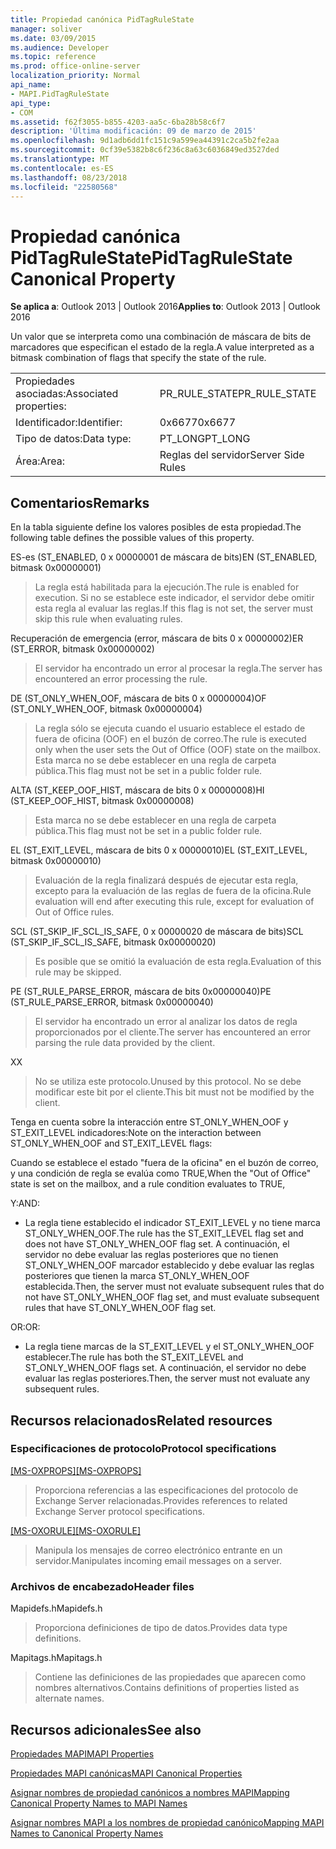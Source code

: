 ```yaml
---
title: Propiedad canónica PidTagRuleState
manager: soliver
ms.date: 03/09/2015
ms.audience: Developer
ms.topic: reference
ms.prod: office-online-server
localization_priority: Normal
api_name:
- MAPI.PidTagRuleState
api_type:
- COM
ms.assetid: f62f3055-b855-4203-aa5c-6ba28b58c6f7
description: 'Última modificación: 09 de marzo de 2015'
ms.openlocfilehash: 9d1adb6dd1fc151c9a599ea44391c2ca5b2fe2aa
ms.sourcegitcommit: 0cf39e5382b8c6f236c8a63c6036849ed3527ded
ms.translationtype: MT
ms.contentlocale: es-ES
ms.lasthandoff: 08/23/2018
ms.locfileid: "22580568"
---
```

# <a name="pidtagrulestate-canonical-property"></a><span data-ttu-id="28ba2-103">Propiedad canónica PidTagRuleState</span><span class="sxs-lookup"><span data-stu-id="28ba2-103">PidTagRuleState Canonical Property</span></span>

  
  
<span data-ttu-id="28ba2-104">**Se aplica a**: Outlook 2013 | Outlook 2016</span><span class="sxs-lookup"><span data-stu-id="28ba2-104">**Applies to**: Outlook 2013 | Outlook 2016</span></span> 
  
<span data-ttu-id="28ba2-105">Un valor que se interpreta como una combinación de máscara de bits de marcadores que especifican el estado de la regla.</span><span class="sxs-lookup"><span data-stu-id="28ba2-105">A value interpreted as a bitmask combination of flags that specify the state of the rule.</span></span>
  
|||
|:-----|:-----|
|<span data-ttu-id="28ba2-106">Propiedades asociadas:</span><span class="sxs-lookup"><span data-stu-id="28ba2-106">Associated properties:</span></span>  <br/> |<span data-ttu-id="28ba2-107">PR_RULE_STATE</span><span class="sxs-lookup"><span data-stu-id="28ba2-107">PR_RULE_STATE</span></span>  <br/> |
|<span data-ttu-id="28ba2-108">Identificador:</span><span class="sxs-lookup"><span data-stu-id="28ba2-108">Identifier:</span></span>  <br/> |<span data-ttu-id="28ba2-109">0x6677</span><span class="sxs-lookup"><span data-stu-id="28ba2-109">0x6677</span></span>  <br/> |
|<span data-ttu-id="28ba2-110">Tipo de datos:</span><span class="sxs-lookup"><span data-stu-id="28ba2-110">Data type:</span></span>  <br/> |<span data-ttu-id="28ba2-111">PT_LONG</span><span class="sxs-lookup"><span data-stu-id="28ba2-111">PT_LONG</span></span>  <br/> |
|<span data-ttu-id="28ba2-112">Área:</span><span class="sxs-lookup"><span data-stu-id="28ba2-112">Area:</span></span>  <br/> |<span data-ttu-id="28ba2-113">Reglas del servidor</span><span class="sxs-lookup"><span data-stu-id="28ba2-113">Server Side Rules</span></span>  <br/> |
   
## <a name="remarks"></a><span data-ttu-id="28ba2-114">Comentarios</span><span class="sxs-lookup"><span data-stu-id="28ba2-114">Remarks</span></span>

<span data-ttu-id="28ba2-115">En la tabla siguiente define los valores posibles de esta propiedad.</span><span class="sxs-lookup"><span data-stu-id="28ba2-115">The following table defines the possible values of this property.</span></span>
  
<span data-ttu-id="28ba2-116">ES-es (ST_ENABLED, 0 x 00000001 de máscara de bits)</span><span class="sxs-lookup"><span data-stu-id="28ba2-116">EN (ST_ENABLED, bitmask 0x00000001)</span></span>
  
> <span data-ttu-id="28ba2-117">La regla está habilitada para la ejecución.</span><span class="sxs-lookup"><span data-stu-id="28ba2-117">The rule is enabled for execution.</span></span> <span data-ttu-id="28ba2-118">Si no se establece este indicador, el servidor debe omitir esta regla al evaluar las reglas.</span><span class="sxs-lookup"><span data-stu-id="28ba2-118">If this flag is not set, the server must skip this rule when evaluating rules.</span></span>
    
<span data-ttu-id="28ba2-119">Recuperación de emergencia (error, máscara de bits 0 x 00000002)</span><span class="sxs-lookup"><span data-stu-id="28ba2-119">ER (ST_ERROR, bitmask 0x00000002)</span></span>
  
> <span data-ttu-id="28ba2-120">El servidor ha encontrado un error al procesar la regla.</span><span class="sxs-lookup"><span data-stu-id="28ba2-120">The server has encountered an error processing the rule.</span></span>
    
<span data-ttu-id="28ba2-121">DE (ST_ONLY_WHEN_OOF, máscara de bits 0 x 00000004)</span><span class="sxs-lookup"><span data-stu-id="28ba2-121">OF (ST_ONLY_WHEN_OOF, bitmask 0x00000004)</span></span>
  
> <span data-ttu-id="28ba2-122">La regla sólo se ejecuta cuando el usuario establece el estado de fuera de oficina (OOF) en el buzón de correo.</span><span class="sxs-lookup"><span data-stu-id="28ba2-122">The rule is executed only when the user sets the Out of Office (OOF) state on the mailbox.</span></span> <span data-ttu-id="28ba2-123">Esta marca no se debe establecer en una regla de carpeta pública.</span><span class="sxs-lookup"><span data-stu-id="28ba2-123">This flag must not be set in a public folder rule.</span></span>
    
<span data-ttu-id="28ba2-124">ALTA (ST_KEEP_OOF_HIST, máscara de bits 0 x 00000008)</span><span class="sxs-lookup"><span data-stu-id="28ba2-124">HI (ST_KEEP_OOF_HIST, bitmask 0x00000008)</span></span>
  
> <span data-ttu-id="28ba2-125">Esta marca no se debe establecer en una regla de carpeta pública.</span><span class="sxs-lookup"><span data-stu-id="28ba2-125">This flag must not be set in a public folder rule.</span></span>
    
<span data-ttu-id="28ba2-126">EL (ST_EXIT_LEVEL, máscara de bits 0 x 00000010)</span><span class="sxs-lookup"><span data-stu-id="28ba2-126">EL (ST_EXIT_LEVEL, bitmask 0x00000010)</span></span>
  
> <span data-ttu-id="28ba2-127">Evaluación de la regla finalizará después de ejecutar esta regla, excepto para la evaluación de las reglas de fuera de la oficina.</span><span class="sxs-lookup"><span data-stu-id="28ba2-127">Rule evaluation will end after executing this rule, except for evaluation of Out of Office rules.</span></span>
    
<span data-ttu-id="28ba2-128">SCL (ST_SKIP_IF_SCL_IS_SAFE, 0 x 00000020 de máscara de bits)</span><span class="sxs-lookup"><span data-stu-id="28ba2-128">SCL (ST_SKIP_IF_SCL_IS_SAFE, bitmask 0x00000020)</span></span>
  
> <span data-ttu-id="28ba2-129">Es posible que se omitió la evaluación de esta regla.</span><span class="sxs-lookup"><span data-stu-id="28ba2-129">Evaluation of this rule may be skipped.</span></span>
    
<span data-ttu-id="28ba2-130">PE (ST_RULE_PARSE_ERROR, máscara de bits 0x00000040)</span><span class="sxs-lookup"><span data-stu-id="28ba2-130">PE (ST_RULE_PARSE_ERROR, bitmask 0x00000040)</span></span>
  
> <span data-ttu-id="28ba2-131">El servidor ha encontrado un error al analizar los datos de regla proporcionados por el cliente.</span><span class="sxs-lookup"><span data-stu-id="28ba2-131">The server has encountered an error parsing the rule data provided by the client.</span></span>
    
<span data-ttu-id="28ba2-132">X</span><span class="sxs-lookup"><span data-stu-id="28ba2-132">X</span></span>
  
> <span data-ttu-id="28ba2-133">No se utiliza este protocolo.</span><span class="sxs-lookup"><span data-stu-id="28ba2-133">Unused by this protocol.</span></span> <span data-ttu-id="28ba2-134">No se debe modificar este bit por el cliente.</span><span class="sxs-lookup"><span data-stu-id="28ba2-134">This bit must not be modified by the client.</span></span>
    
<span data-ttu-id="28ba2-135">Tenga en cuenta sobre la interacción entre ST_ONLY_WHEN_OOF y ST_EXIT_LEVEL indicadores:</span><span class="sxs-lookup"><span data-stu-id="28ba2-135">Note on the interaction between ST_ONLY_WHEN_OOF and ST_EXIT_LEVEL flags:</span></span> 
  
<span data-ttu-id="28ba2-136">Cuando se establece el estado "fuera de la oficina" en el buzón de correo, y una condición de regla se evalúa como TRUE,</span><span class="sxs-lookup"><span data-stu-id="28ba2-136">When the "Out of Office" state is set on the mailbox, and a rule condition evaluates to TRUE,</span></span> 
  
<span data-ttu-id="28ba2-137">Y:</span><span class="sxs-lookup"><span data-stu-id="28ba2-137">AND:</span></span>
  
- <span data-ttu-id="28ba2-138">La regla tiene establecido el indicador ST_EXIT_LEVEL y no tiene marca ST_ONLY_WHEN_OOF.</span><span class="sxs-lookup"><span data-stu-id="28ba2-138">The rule has the ST_EXIT_LEVEL flag set and does not have ST_ONLY_WHEN_OOF flag set.</span></span> <span data-ttu-id="28ba2-139">A continuación, el servidor no debe evaluar las reglas posteriores que no tienen ST_ONLY_WHEN_OOF marcador establecido y debe evaluar las reglas posteriores que tienen la marca ST_ONLY_WHEN_OOF establecida.</span><span class="sxs-lookup"><span data-stu-id="28ba2-139">Then, the server must not evaluate subsequent rules that do not have ST_ONLY_WHEN_OOF flag set, and must evaluate subsequent rules that have ST_ONLY_WHEN_OOF flag set.</span></span>
    
<span data-ttu-id="28ba2-140">OR:</span><span class="sxs-lookup"><span data-stu-id="28ba2-140">OR:</span></span>
  
- <span data-ttu-id="28ba2-141">La regla tiene marcas de la ST_EXIT_LEVEL y el ST_ONLY_WHEN_OOF establecer.</span><span class="sxs-lookup"><span data-stu-id="28ba2-141">The rule has both the ST_EXIT_LEVEL and ST_ONLY_WHEN_OOF flags set.</span></span> <span data-ttu-id="28ba2-142">A continuación, el servidor no debe evaluar las reglas posteriores.</span><span class="sxs-lookup"><span data-stu-id="28ba2-142">Then, the server must not evaluate any subsequent rules.</span></span>
    
## <a name="related-resources"></a><span data-ttu-id="28ba2-143">Recursos relacionados</span><span class="sxs-lookup"><span data-stu-id="28ba2-143">Related resources</span></span>

### <a name="protocol-specifications"></a><span data-ttu-id="28ba2-144">Especificaciones de protocolo</span><span class="sxs-lookup"><span data-stu-id="28ba2-144">Protocol specifications</span></span>

<span data-ttu-id="28ba2-145">[[MS-OXPROPS]](http://msdn.microsoft.com/library/f6ab1613-aefe-447d-a49c-18217230b148%28Office.15%29.aspx)</span><span class="sxs-lookup"><span data-stu-id="28ba2-145">[[MS-OXPROPS]](http://msdn.microsoft.com/library/f6ab1613-aefe-447d-a49c-18217230b148%28Office.15%29.aspx)</span></span>
  
> <span data-ttu-id="28ba2-146">Proporciona referencias a las especificaciones del protocolo de Exchange Server relacionadas.</span><span class="sxs-lookup"><span data-stu-id="28ba2-146">Provides references to related Exchange Server protocol specifications.</span></span>
    
<span data-ttu-id="28ba2-147">[[MS-OXORULE]](http://msdn.microsoft.com/library/70ac9436-501e-43e2-9163-20d2b546b886%28Office.15%29.aspx)</span><span class="sxs-lookup"><span data-stu-id="28ba2-147">[[MS-OXORULE]](http://msdn.microsoft.com/library/70ac9436-501e-43e2-9163-20d2b546b886%28Office.15%29.aspx)</span></span>
  
> <span data-ttu-id="28ba2-148">Manipula los mensajes de correo electrónico entrante en un servidor.</span><span class="sxs-lookup"><span data-stu-id="28ba2-148">Manipulates incoming email messages on a server.</span></span>
    
### <a name="header-files"></a><span data-ttu-id="28ba2-149">Archivos de encabezado</span><span class="sxs-lookup"><span data-stu-id="28ba2-149">Header files</span></span>

<span data-ttu-id="28ba2-150">Mapidefs.h</span><span class="sxs-lookup"><span data-stu-id="28ba2-150">Mapidefs.h</span></span>
  
> <span data-ttu-id="28ba2-151">Proporciona definiciones de tipo de datos.</span><span class="sxs-lookup"><span data-stu-id="28ba2-151">Provides data type definitions.</span></span>
    
<span data-ttu-id="28ba2-152">Mapitags.h</span><span class="sxs-lookup"><span data-stu-id="28ba2-152">Mapitags.h</span></span>
  
> <span data-ttu-id="28ba2-153">Contiene las definiciones de las propiedades que aparecen como nombres alternativos.</span><span class="sxs-lookup"><span data-stu-id="28ba2-153">Contains definitions of properties listed as alternate names.</span></span>
    
## <a name="see-also"></a><span data-ttu-id="28ba2-154">Recursos adicionales</span><span class="sxs-lookup"><span data-stu-id="28ba2-154">See also</span></span>



[<span data-ttu-id="28ba2-155">Propiedades MAPI</span><span class="sxs-lookup"><span data-stu-id="28ba2-155">MAPI Properties</span></span>](mapi-properties.md)
  
[<span data-ttu-id="28ba2-156">Propiedades MAPI canónicas</span><span class="sxs-lookup"><span data-stu-id="28ba2-156">MAPI Canonical Properties</span></span>](mapi-canonical-properties.md)
  
[<span data-ttu-id="28ba2-157">Asignar nombres de propiedad canónicos a nombres MAPI</span><span class="sxs-lookup"><span data-stu-id="28ba2-157">Mapping Canonical Property Names to MAPI Names</span></span>](mapping-canonical-property-names-to-mapi-names.md)
  
[<span data-ttu-id="28ba2-158">Asignar nombres MAPI a los nombres de propiedad canónico</span><span class="sxs-lookup"><span data-stu-id="28ba2-158">Mapping MAPI Names to Canonical Property Names</span></span>](mapping-mapi-names-to-canonical-property-names.md)

